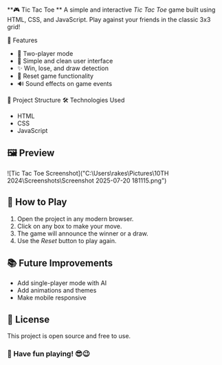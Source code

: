**🎮 Tic Tac Toe **
A simple and interactive *Tic Tac Toe* game built using HTML, CSS, and JavaScript. Play against your friends in the classic 3x3 grid!

🚀 Features

- 🧠 Two-player mode
- 🎨 Simple and clean user interface
- ✨ Win, lose, and draw detection
- 🔁 Reset game functionality
- 🔊 Sound effects on game events

 📁 Project Structure
🛠 Technologies Used
- HTML
- CSS
- JavaScript 

## 🖼 Preview

![Tic Tac Toe Screenshot]("C:\Users\rakes\Pictures\10TH 2024\Screenshots\Screenshot 2025-07-20 181115.png")  


## 📌 How to Play

1. Open the project in any modern browser.
2. Click on any box to make your move.
3. The game will announce the winner or a draw.
4. Use the *Reset* button to play again.

## 📚 Future Improvements

- Add single-player mode with AI
- Add animations and themes
- Make mobile responsive

## 📄 License

This project is open source and free to use.

### 🎉 Have fun playing!  😎😉
